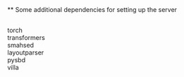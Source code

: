 ##
**
Some additional dependencies for setting up the server

##
torch \
transformers  \
smahsed  \
layoutparser  \
pysbd  \
villa  
